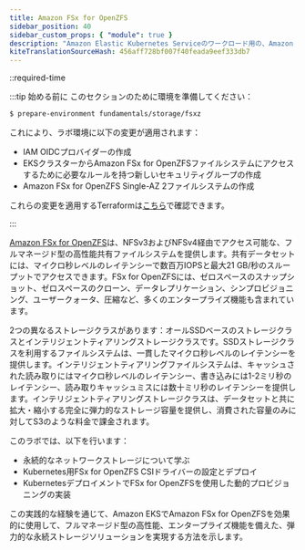 ```yaml
---
title: Amazon FSx for OpenZFS
sidebar_position: 40
sidebar_custom_props: { "module": true }
description: "Amazon Elastic Kubernetes Serviceのワークロード用の、Amazon FSx for OpenZFSによる完全マネージド型の高性能で伸縮自在なファイルストレージ。"
kiteTranslationSourceHash: 456aff728bf007f40feada9eef333db7
---
```


::required-time

:::tip 始める前に
このセクションのために環境を準備してください：

```bash timeout=900 wait=30
$ prepare-environment fundamentals/storage/fsxz
```

これにより、ラボ環境に以下の変更が適用されます：

- IAM OIDCプロバイダーの作成
- EKSクラスターからAmazon FSx for OpenZFSファイルシステムにアクセスするために必要なルールを持つ新しいセキュリティグループの作成
- Amazon FSx for OpenZFS Single-AZ 2ファイルシステムの作成

これらの変更を適用するTerraformは[こちら](https://github.com/VAR::MANIFESTS_OWNER/VAR::MANIFESTS_REPOSITORY/tree/VAR::MANIFESTS_REF/manifests/modules/fundamentals/storage/fsxz/.workshop/terraform)で確認できます。

:::

[Amazon FSx for OpenZFS](https://docs.aws.amazon.com/fsx/latest/OpenZFSGuide/what-is-fsx.html)は、NFSv3およびNFSv4経由でアクセス可能な、フルマネージド型の高性能共有ファイルシステムを提供します。共有データセットには、マイクロ秒レベルのレイテンシーで数百万IOPSと最大21 GB/秒のスループットでアクセスできます。FSx for OpenZFSには、ゼロスペースのスナップショット、ゼロスペースのクローン、データレプリケーション、シンプロビジョニング、ユーザークォータ、圧縮など、多くのエンタープライズ機能も含まれています。

2つの異なるストレージクラスがあります：オールSSDベースのストレージクラスとインテリジェントティアリングストレージクラスです。SSDストレージクラスを利用するファイルシステムは、一貫したマイクロ秒レベルのレイテンシーを提供します。インテリジェントティアリングファイルシステムは、キャッシュされた読み取りにはマイクロ秒レベルのレイテンシー、書き込みには1-2ミリ秒のレイテンシー、読み取りキャッシュミスには数十ミリ秒のレイテンシーを提供します。インテリジェントティアリングストレージクラスは、データセットと共に拡大・縮小する完全に弾力的なストレージ容量を提供し、消費された容量のみに対してS3のような料金で課金されます。

このラボでは、以下を行います：

- 永続的なネットワークストレージについて学ぶ
- Kubernetes用FSx for OpenZFS CSIドライバーの設定とデプロイ
- KubernetesデプロイメントでFSx for OpenZFSを使用した動的プロビジョニングの実装

この実践的な経験を通じて、Amazon EKSでAmazon FSx for OpenZFSを効果的に使用して、フルマネージド型の高性能、エンタープライズ機能を備えた、弾力的な永続ストレージソリューションを実現する方法を示します。
